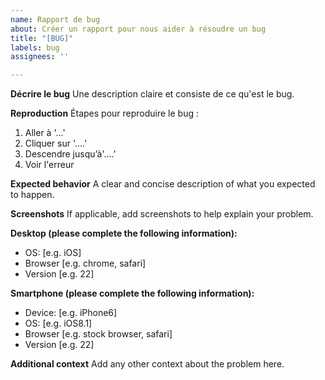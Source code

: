 ```yaml
---
name: Rapport de bug
about: Créer un rapport pour nous aider à résoudre un bug
title: "[BUG]"
labels: bug
assignees: ''

---
```


**Décrire le bug**
Une description claire et consiste de ce qu'est le bug.

**Reproduction**
Étapes pour reproduire le bug :
1. Aller à '...'
2. Cliquer sur '....'
3. Descendre jusqu’à'....'
4. Voir l'erreur

**Expected behavior**
A clear and concise description of what you expected to happen.

**Screenshots**
If applicable, add screenshots to help explain your problem.

**Desktop (please complete the following information):**
 - OS: [e.g. iOS]
 - Browser [e.g. chrome, safari]
 - Version [e.g. 22]

**Smartphone (please complete the following information):**
 - Device: [e.g. iPhone6]
 - OS: [e.g. iOS8.1]
 - Browser [e.g. stock browser, safari]
 - Version [e.g. 22]

**Additional context**
Add any other context about the problem here.
